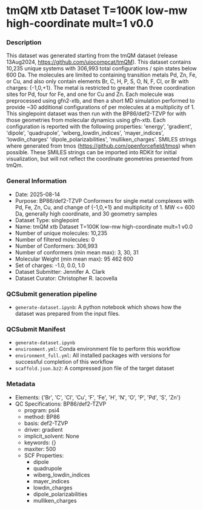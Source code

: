 # tmQM xtb Dataset T=100K low-mw high-coordinate mult=1 v0.0

### Description

This dataset was generated starting from the tmQM dataset (release 13Aug2024, https://github.com/uiocompcat/tmQM). 
This dataset contains 10,235 unique systems with 306,993 total configurations / spin states below 600 Da.  The molecules are 
limited to containing transition metals Pd, Zn, Fe, or Cu, and also only contain elements Br, C, H, P, S, O, N, F, Cl, 
or Br with charges: {-1,0,+1}. The metal is restricted to greater than three coordination sites for Pd, four for Fe, 
and one for Cu and Zn. Each molecule was preprocessed using gfn2-xtb, and then a short MD simulation
performed to provide ~30 additional configurations of per molecules at a multiplicity of 1. This
singlepoint dataset was then run with the BP86/def2-TZVP for with those geometries from molecular dynamics using
 gfn-xtb. Each configuration is reported with the following properties: 'energy', 'gradient', 'dipole', 'quadrupole',
'wiberg_lowdin_indices', 'mayer_indices', 'lowdin_charges' 'dipole_polarizabilities', 'mulliken_charges'. SMILES
strings where generated from tmos (https://github.com/openforcefield/tmos) when possible. These SMILES strings can be
imported into RDKit for initial visualization, but will not reflect the coordinate geometries presented from tmQm.

### General Information

- Date: 2025-08-14
- Purpose: BP86/def2-TZVP Conformers for single metal complexes with Pd, Fe, Zn, Cu, and change of {-1,0,+1} and multiplicity of 1. MW <= 600 Da, generally high coordinate, and 30 geometry samples
- Dataset Type: singlepoint
- Name: tmQM xtb Dataset T=100K low-mw high-coordinate mult=1 v0.0
- Number of unique molecules: 10,235
- Number of filtered molecules: 0
- Number of Conformers: 306,993
- Number of conformers (min mean max): 3, 30, 31
- Molecular Weight (min mean max): 95 462 600
- Set of charges: -1.0, 0.0, 1.0
- Dataset Submitter: Jennifer A. Clark
- Dataset Curator: Christopher R. Iacovella

### QCSubmit generation pipeline

- `generate-dataset.ipynb`: A python notebook which shows how the dataset was prepared from the input files.

### QCSubmit Manifest

- `generate-dataset.ipynb`
- `environment.yml`: Conda environment file to perform this workflow
- `environment_full.yml`: All installed packages with versions for successful completion of this workflow
- `scaffold.json.bz2`: A compressed json file of the target dataset
 
### Metadata

* Elements: {'Br', 'C', 'Cl', 'Cu', 'F', 'Fe', 'H', 'N', 'O', 'P', 'Pd', 'S', 'Zn'}
* QC Specifications: BP86/def2-TZVP
  * program: psi4
  * method: BP86
  * basis: def2-TZVP
  * driver: gradient
  * implicit_solvent: None
  * keywords: {}
  * maxiter: 500
  * SCF Properties:
    * dipole
    * quadrupole
    * wiberg_lowdin_indices
    * mayer_indices
    * lowdin_charges
    * dipole_polarizabilities
    * mulliken_charges